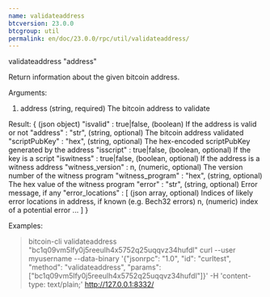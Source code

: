 ```yaml
---
name: validateaddress
btcversion: 23.0.0
btcgroup: util
permalink: en/doc/23.0.0/rpc/util/validateaddress/
---
```


validateaddress "address"

Return information about the given bitcoin address.

Arguments:
1. address    (string, required) The bitcoin address to validate

Result:
{                               (json object)
  "isvalid" : true|false,       (boolean) If the address is valid or not
  "address" : "str",            (string, optional) The bitcoin address validated
  "scriptPubKey" : "hex",       (string, optional) The hex-encoded scriptPubKey generated by the address
  "isscript" : true|false,      (boolean, optional) If the key is a script
  "iswitness" : true|false,     (boolean, optional) If the address is a witness address
  "witness_version" : n,        (numeric, optional) The version number of the witness program
  "witness_program" : "hex",    (string, optional) The hex value of the witness program
  "error" : "str",              (string, optional) Error message, if any
  "error_locations" : [         (json array, optional) Indices of likely error locations in address, if known (e.g. Bech32 errors)
    n,                          (numeric) index of a potential error
    ...
  ]
}

Examples:
> bitcoin-cli validateaddress "bc1q09vm5lfy0j5reeulh4x5752q25uqqvz34hufdl"
> curl --user myusername --data-binary '{"jsonrpc": "1.0", "id": "curltest", "method": "validateaddress", "params": ["bc1q09vm5lfy0j5reeulh4x5752q25uqqvz34hufdl"]}' -H 'content-type: text/plain;' http://127.0.0.1:8332/


